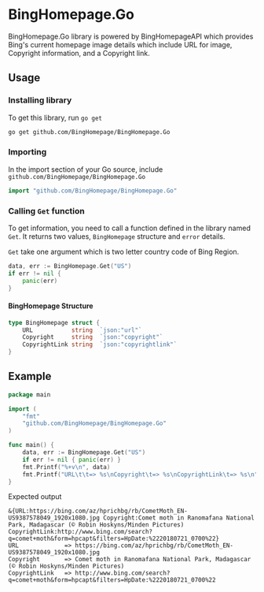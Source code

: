 # BingHomepage.Go

BingHomepage.Go library is powered by BingHomepageAPI which provides Bing's current homepage image details which include URL for image, Copyright information, and a Copyright link.

## Usage

### Installing library

To get this library, run `go get`

```sh
go get github.com/BingHomepage/BingHomepage.Go
```

### Importing

In the import section of your Go source, include `github.com/BingHomepage/BingHomepage.Go`

```go
import "github.com/BingHomepage/BingHomepage.Go"
```

### Calling `Get` function

To get information, you need to call a function defined in the library named `Get`. It returns two values, `BingHomepage` structure and `error` details.

`Get` take one argument which is two letter country code of Bing Region.

```go
data, err := BingHomepage.Get("US")
if err != nil {
	panic(err)
}
```

#### BingHomepage Structure

```go
type BingHomepage struct {
	URL           string  `json:"url"`
	Copyright     string  `json:"copyright"`
	CopyrightLink string  `json:"copyrightlink"`
}
```

## Example

```go
package main

import (
	"fmt"
	"github.com/BingHomepage/BingHomepage.Go"
)

func main() {
	data, err := BingHomepage.Get("US")
	if err != nil { panic(err) }
	fmt.Printf("%+v\n", data)
	fmt.Printf("URL\t\t=> %s\nCopyright\t=> %s\nCopyrightLink\t=> %s\n", data.URL, data.Copyright, data.CopyrightLink)
}
```

Expected output

```
&{URL:https://bing.com/az/hprichbg/rb/CometMoth_EN-US9387578049_1920x1080.jpg Copyright:Comet moth in Ranomafana National Park, Madagascar (© Robin Hoskyns/Minden Pictures) CopyrightLink:http://www.bing.com/search?q=comet+moth&form=hpcapt&filters=HpDate:%2220180721_0700%22}
URL             => https://bing.com/az/hprichbg/rb/CometMoth_EN-US9387578049_1920x1080.jpg
Copyright       => Comet moth in Ranomafana National Park, Madagascar (© Robin Hoskyns/Minden Pictures)
CopyrightLink   => http://www.bing.com/search?q=comet+moth&form=hpcapt&filters=HpDate:%2220180721_0700%22
```
